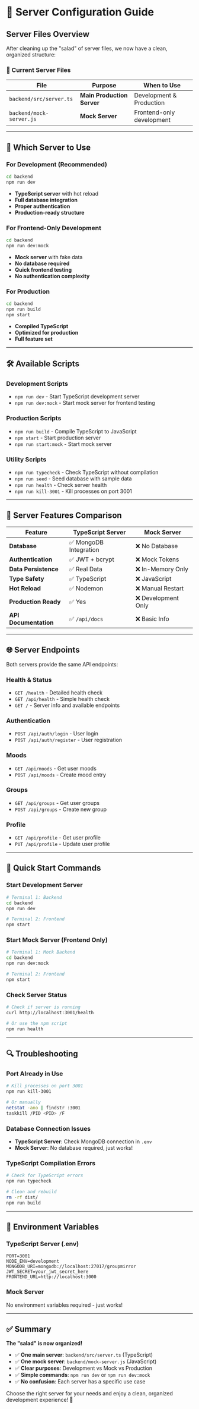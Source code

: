 # 🚀 Server Configuration Guide

## Server Files Overview

After cleaning up the "salad" of server files, we now have a clean, organized structure:

### 📁 Current Server Files

| File | Purpose | When to Use |
|------|---------|-------------|
| `backend/src/server.ts` | **Main Production Server** | Development & Production |
| `backend/mock-server.js` | **Mock Server** | Frontend-only development |

---

## 🎯 Which Server to Use

### For Development (Recommended)
```bash
cd backend
npm run dev
```
- **TypeScript server** with hot reload
- **Full database integration**
- **Proper authentication**
- **Production-ready structure**

### For Frontend-Only Development
```bash
cd backend
npm run dev:mock
```
- **Mock server** with fake data
- **No database required**
- **Quick frontend testing**
- **No authentication complexity**

### For Production
```bash
cd backend
npm run build
npm start
```
- **Compiled TypeScript**
- **Optimized for production**
- **Full feature set**

---

## 🛠️ Available Scripts

### Development Scripts
- `npm run dev` - Start TypeScript development server
- `npm run dev:mock` - Start mock server for frontend testing

### Production Scripts  
- `npm run build` - Compile TypeScript to JavaScript
- `npm start` - Start production server
- `npm run start:mock` - Start mock server

### Utility Scripts
- `npm run typecheck` - Check TypeScript without compilation
- `npm run seed` - Seed database with sample data
- `npm run health` - Check server health
- `npm run kill-3001` - Kill processes on port 3001

---

## 🔧 Server Features Comparison

| Feature | TypeScript Server | Mock Server |
|---------|------------------|-------------|
| **Database** | ✅ MongoDB Integration | ❌ No Database |
| **Authentication** | ✅ JWT + bcrypt | ❌ Mock Tokens |
| **Data Persistence** | ✅ Real Data | ❌ In-Memory Only |
| **Type Safety** | ✅ TypeScript | ❌ JavaScript |
| **Hot Reload** | ✅ Nodemon | ❌ Manual Restart |
| **Production Ready** | ✅ Yes | ❌ Development Only |
| **API Documentation** | ✅ `/api/docs` | ❌ Basic Info |

---

## 🌐 Server Endpoints

Both servers provide the same API endpoints:

### Health & Status
- `GET /health` - Detailed health check
- `GET /api/health` - Simple health check
- `GET /` - Server info and available endpoints

### Authentication
- `POST /api/auth/login` - User login
- `POST /api/auth/register` - User registration

### Moods
- `GET /api/moods` - Get user moods
- `POST /api/moods` - Create mood entry

### Groups
- `GET /api/groups` - Get user groups
- `POST /api/groups` - Create new group

### Profile
- `GET /api/profile` - Get user profile
- `PUT /api/profile` - Update user profile

---

## 🚀 Quick Start Commands

### Start Development Server
```bash
# Terminal 1: Backend
cd backend
npm run dev

# Terminal 2: Frontend  
npm start
```

### Start Mock Server (Frontend Only)
```bash
# Terminal 1: Mock Backend
cd backend
npm run dev:mock

# Terminal 2: Frontend
npm start
```

### Check Server Status
```bash
# Check if server is running
curl http://localhost:3001/health

# Or use the npm script
npm run health
```

---

## 🔍 Troubleshooting

### Port Already in Use
```bash
# Kill processes on port 3001
npm run kill-3001

# Or manually
netstat -ano | findstr :3001
taskkill /PID <PID> /F
```

### Database Connection Issues
- **TypeScript Server**: Check MongoDB connection in `.env`
- **Mock Server**: No database required, just works!

### TypeScript Compilation Errors
```bash
# Check for TypeScript errors
npm run typecheck

# Clean and rebuild
rm -rf dist/
npm run build
```

---

## 📝 Environment Variables

### TypeScript Server (.env)
```env
PORT=3001
NODE_ENV=development
MONGODB_URI=mongodb://localhost:27017/groupmirror
JWT_SECRET=your_jwt_secret_here
FRONTEND_URL=http://localhost:3000
```

### Mock Server
No environment variables required - just works!

---

## ✅ Summary

**The "salad" is now organized!** 

- ✅ **One main server**: `backend/src/server.ts` (TypeScript)
- ✅ **One mock server**: `backend/mock-server.js` (JavaScript)  
- ✅ **Clear purposes**: Development vs Mock vs Production
- ✅ **Simple commands**: `npm run dev` or `npm run dev:mock`
- ✅ **No confusion**: Each server has a specific use case

Choose the right server for your needs and enjoy a clean, organized development experience! 🎉
